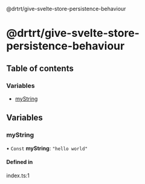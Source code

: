 @drtrt/give-svelte-store-persistence-behaviour

# @drtrt/give-svelte-store-persistence-behaviour

## Table of contents

### Variables

- [myString](README.md#mystring)

## Variables

### myString

• `Const` **myString**: ``"hello world"``

#### Defined in

index.ts:1
